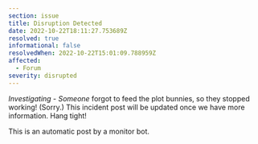 ```yaml
---
section: issue
title: Disruption Detected
date: 2022-10-22T18:11:27.753689Z
resolved: true
informational: false
resolvedWhen: 2022-10-22T15:01:09.788959Z
affected:
  - Forum
severity: disrupted
---
```

*Investigating* - _Someone_ forgot to feed the plot bunnies, so they stopped working! (Sorry.) This incident post will be updated once we have more information. Hang tight!

This is an automatic post by a monitor bot.
        